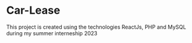 # Car-Lease
This project is created using the technologies ReactJs, PHP and MySQL during my summer interneship 2023
